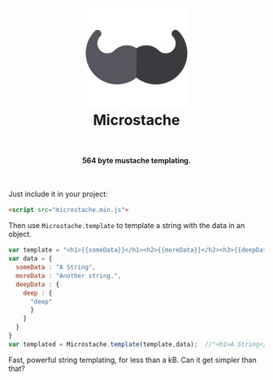 <h1 align="center">
  <br>
  <a href="#"><img src="https://github.com/RationalCoding/Microstache/raw/master/src/logo.png" alt="HyperHost" width="200"></a>
  <br>
  Microstache
  <br>
  <br>
</h1>
<h4 align="center">564 byte mustache templating.</h4>
<br>


Just include it in your project:
```html
<script src="microstache.min.js">
```

Then use `Microstache.template` to template a string with the data in an object.  
```javascript
var template = "<h1>{{someData}}</h1><h2>{{moreData}}</h2><h3>{{deepData.deep}}</h3>";  
var data = {
  someData : "A String",
  moreData : "Another string.",
  deepData : {
    deep : {
      "deep"
      }
    }
  }
}
var templated = Microstache.template(template,data);  //"<h1>A String</h1><h2>Another String</h2><h3>deep</h3>"
```

Fast, powerful string templating, for less than a kB. Can it get simpler than that?

